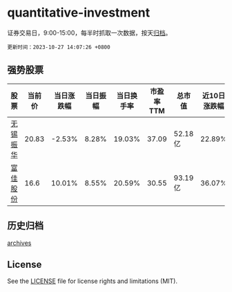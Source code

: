 # quantitative-investment

证券交易日，9:00-15:00，每半时抓取一次数据，按天[归档](archives)。

`更新时间：2023-10-27 14:07:26 +0800`

## 强势股票

|股票|当前价|当日涨跌幅|当日振幅|当日换手率|市盈率TTM|总市值|近10日涨跌幅|
|----|----|----|----|----|----|----|----|
|[无锡振华](https://xueqiu.com/S/SH605319)|20.83|-2.53%|8.28%|19.03%|37.09|52.18亿|22.89%|
|[富佳股份](https://xueqiu.com/S/SH603219)|16.6|10.01%|8.55%|20.59%|30.55|93.19亿|36.07%|

## 历史归档

[archives](archives)

## License

See the [LICENSE](LICENSE) file for license rights and limitations (MIT).